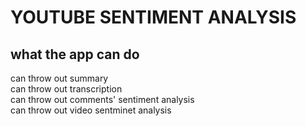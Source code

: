 

# YOUTUBE SENTIMENT ANALYSIS


## what the app can do


can throw out summary <br />
can throw out transcription <br />
can throw out comments' sentiment analysis <br />
can throw out video sentminet analysis <br />
